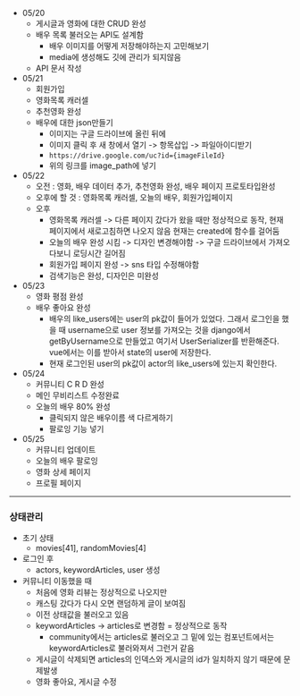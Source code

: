 - 05/20
  - 게시글과 영화에 대한 CRUD 완성
  - 배우 목록 불러오는 API도 설계함
    - 배우 이미지를 어떻게 저장해야하는지 고민해보기
    - media에 생성해도 깃에 관리가 되지않음 
  - API 문서 작성
- 05/21
  - 회원가입
  - 영화목록 캐러셀
  - 추천영화 완성
  - 배우에 대한 json만들기
    - 이미지는 구글 드라이브에 올린 뒤에
    - 이미지 클릭 후 새 창에서 열기 -> 항목삽입 -> 파일아이디받기
    - `https://drive.google.com/uc?id={imageFileId}`
    - 위의 링크를 image_path에 넣기
- 05/22
  - 오전 : 영화, 배우 데이터 추가, 추천영화 완성, 배우 페이지 프로토타입완성
  - 오후에 할 것 : 영화목록 캐러셀, 오늘의 배우, 회원가입페이지
  - 오후
    - 영화목록 캐러셀 -> 다른 페이지 갔다가 왔을 때만 정상적으로 동작, 현재 페이지에서 새로고침하면 나오지 않음 현재는 created에 함수를 걸어둠
    - 오늘의 배우 완성 시킴 -> 디자인 변경해야함 -> 구글 드라이브에서 가져오다보니 로딩시간 길어짐
    - 회원가입 페이지 완성 -> sns 타입 수정해야함
    - 검색기능은 완성, 디자인은 미완성
- 05/23
  - 영화 평점 완성
  - 배우 좋아요 완성
    - 배우의 like_users에는 user의 pk값이 들어가 있었다. 그래서 로그인을 했을 때 username으로 user 정보를 가져오는 것을 django에서 getByUsername으로 만들었고 여기서 UserSerializer를 반환해준다. vue에서는 이를 받아서 state의 user에 저장한다.
    - 현재 로그인된 user의 pk값이 actor의 like_users에 있는지 확인한다.
- 05/24
  - 커뮤니티 C R D 완성
  - 메인 무비리스트 수정완료
  - 오늘의 배우 80% 완성
    - 클릭되지 않은 배우이름 색 다르게하기
    - 팔로잉 기능 넣기
- 05/25
  - 커뮤니티 업데이트
  - 오늘의 배우 팔로잉
  - 영화 상세 페이지
  - 프로필 페이지

---

### 상태관리

- 초기 상태
  - movies[41], randomMovies[4]
- 로그인 후
  - actors, keywordArticles, user 생성
- 커뮤니티 이동했을 때
  - 처음에 영화 리뷰는 정상적으로 나오지만 
  - 캐스팅 갔다가 다시 오면 랜덤하게 글이 보여짐
  - 이전 상태값을 불러오고 있음
  - keywordArticles -> articles로 변경함 = 정상적으로 동작
    - community에서는 articles로 불러오고 그 밑에 있는 컴포넌트에서는 keywordArticles로 불러와져서 그런거 같음
  - 게시글이 삭제되면 articles의 인덱스와 게시글의 id가 일치하지 않기 때문에 문제발생
  - 영화 좋아요, 게시글 수정

